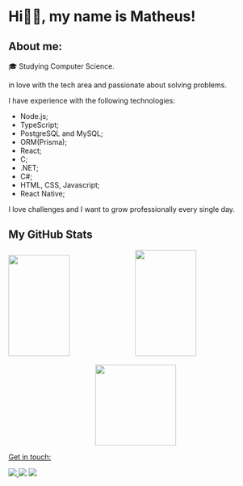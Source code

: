  # Hi👋🏻, my name is Matheus!

  ## About me: 
   🎓 Studying Computer Science.
  
  in love with the tech area and passionate about solving problems.

   I have experience with the following technologies:
  - Node.js;
  - TypeScript;
  - PostgreSQL and MySQL;
  - ORM(Prisma);
  - React;
  - C;
  - .NET;
  - C#;
  - HTML, CSS, Javascript;
  - React Native;

   I love challenges and I want to grow professionally every single day.

   <section width="100%">
   <h1>My GitHub Stats </h1>
  
  <img 
      width="49%" 
      height="200px"
      src="https://github-readme-stats.vercel.app/api?username=Matheusmslopes&show_icons=true&locale=en&count_private=true&hide_rank=true&theme=tokyonight"/>
  <img 
      width="49%"
      height="210px"
      src="https://github-readme-streak-stats.herokuapp.com/?user=Matheusmslopes&locale=en&theme=tokyonight&hide_border=false"/>
<section >
  
 <div align="center"> 
   <a href="https://github.com/Matheusmslopes"> 
   <img height="160em" src="https://github-readme-stats.vercel.app/api/top-langs/?username=Matheusmslopes&layout=compact&langs_count=7&theme=tokyonight"/> 
 </div> 

   Get in touch:
   <div> 
     <a href="https://www.instagram.com/matheusmuruc1/"> <img src="https://img.shields.io/badge/-Instagram-%23E4405F?style=for-the-badge&logo=instagram&logoColor=white"</a>
     <a href="https://www.linkedin.com/in/matheus-muruci-32a645232/" target="_blank"><img src="https://img.shields.io/badge/-LinkedIn-%230077B5?style=for-the-badge&logo=linkedin&logoColor=white" target="_blank"></a>
      <a href = "mailto:matheusmuruci@outlook.com"><img src="https://img.shields.io/badge/-Gmail-%23333?style=for-the-badge&logo=gmail&logoColor=white" target="_blank"></a>
   </div>
   
  ##
  


   

  

